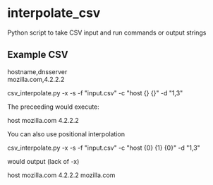 # interpolate_csv
Python script to take CSV input and run commands or output strings

## Example CSV

hostname,dnsserver  
mozilla.com,4.2.2.2  

csv_interpolate.py -x -s -f "input.csv" -c "host {} {}" -d "1,3"

The preceeding would execute:

host mozilla.com 4.2.2.2

You can also use positional interpolation

csv_interpolate.py -x -s -f "input.csv" -c "host {0} {1} {0}" -d "1,3"

would output (lack of -x)

host mozilla.com 4.2.2.2 mozilla.com
